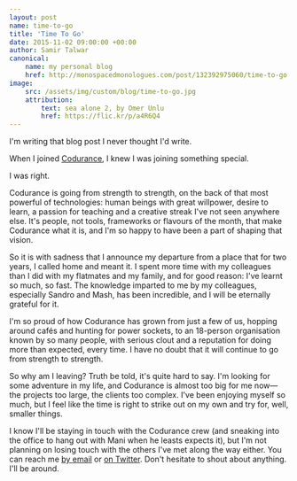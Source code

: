 ```yaml
---
layout: post
name: time-to-go
title: 'Time To Go'
date: 2015-11-02 09:00:00 +00:00
author: Samir Talwar
canonical:
    name: my personal blog
    href: http://monospacedmonologues.com/post/132392975060/time-to-go
image:
    src: /assets/img/custom/blog/time-to-go.jpg
    attribution:
        text: sea alone 2, by Omer Unlu
        href: https://flic.kr/p/a4R6Q4
---
```


I'm writing that blog post I never thought I'd write.

When I joined [Codurance](http://codurance.com/), I knew I was joining something special.

I was right.

Codurance is going from strength to strength, on the back of that most powerful of technologies: human beings with great willpower, desire to learn, a passion for teaching and a creative streak I've not seen anywhere else. It's people, not tools, frameworks or flavours of the month, that make Codurance what it is, and I'm so happy to have been a part of shaping that vision.

So it is with sadness that I announce my departure from a place that for two years, I called home and meant it. I spent more time with my colleagues than I did with my flatmates and my family, and for good reason: I've learnt so much, so fast. The knowledge imparted to me by my colleagues, especially Sandro and Mash, has been incredible, and I will be eternally grateful for it.

I'm so proud of how Codurance has grown from just a few of us, hopping around cafés and hunting for power sockets, to an 18-person organisation known by so many people, with serious clout and a reputation for doing more than expected, every time. I have no doubt that it will continue to go from strength to strength.

So why am I leaving? Truth be told, it's quite hard to say. I'm looking for some adventure in my life, and Codurance is almost too big for me now—the projects too large, the clients too complex. I've been enjoying myself so much, but I feel like the time is right to strike out on my own and try for, well, smaller things.

I know I'll be staying in touch with the Codurance crew (and sneaking into the office to hang out with Mani when he leasts expects it), but I'm not planning on losing touch with the others I've met along the way either. You can reach me [by email](mailto:samir@noodlesandwich.com) or [on Twitter](https://twitter.com/SamirTalwar). Don't hesitate to shout about anything. I'll be around.

